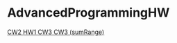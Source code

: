 # AdvancedProgrammingHW
<a href="https://gokcedastan.github.io/AdvancedProgrammingHW/Array%20Demo.html" rel="nofollow"> CW2 </a>
<a href="https://gokcedastan.github.io/AdvancedProgrammingHW/HW1.html" rel="nofollow" >HW1 </a>
<a href="https://gokcedastan.github.io/AdvancedProgrammingHW/inspector.html" rel="nofollow" >CW3 </a>
<a href="https://gokcedastan.github.io/AdvancedProgrammingHW/sumRange.png" rel="nofollow" >CW3 (sumRange)</a>
